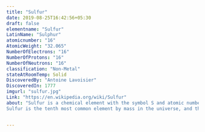 ```yaml
---
title: "Sulfur"
date: 2019-08-25T16:42:56+05:30
draft: false
elementname: "Sulfur"
LatinName: "Sulphur"
atomicnumber: "16"
AtomicWeight: "32.065"
NumberOfElectrons: "16"
NumberOfProtons: "16"
NumberOfNeutrons: "16" 
classification: "Non-Metal"
stateAtRoomTemp: Solid
DiscoveredBy: "Antoine Lavoisier" 
DiscoveredIn: 1777
imgurl: "sulfur.jpg"
Link: "https://en.wikipedia.org/wiki/Sulfur"
about: "Sulfur is a chemical element with the symbol S and atomic number 16. It is abundant, multivalent, and nonmetallic. Under normal conditions, sulfur atoms form cyclic octatomic molecules with a chemical formula S8. Elemental sulfur is a bright yellow, crystalline solid at room temperature.
Sulfur is the tenth most common element by mass in the universe, and the fifth most common on Earth. Though sometimes found in pure, native form, sulfur on Earth usually occurs as sulfide and sulfate minerals. Being abundant in native form, sulfur was known in ancient times, being mentioned for its uses in ancient India, ancient Greece, China, and Egypt."


---
```


